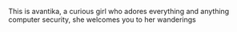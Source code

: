 This is avantika, a curious girl who adores everything and anything computer security, she welcomes you to her wanderings


